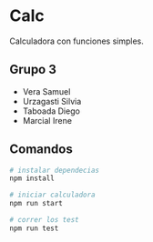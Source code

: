 # Calc

Calculadora con funciones simples.

## Grupo 3

- Vera Samuel
- Urzagasti Silvia
- Taboada Diego
- Marcial Irene

## Comandos

```bash
# instalar dependecias
npm install

# iniciar calculadora
npm run start

# correr los test
npm run test
```
